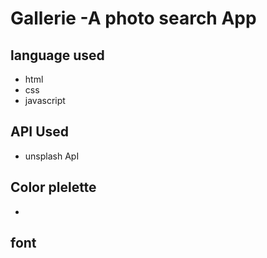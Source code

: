 # Gallerie -A photo search App

## language used

- html
- css
- javascript

## API Used
- unsplash ApI

## Color plelette
- 
## font
